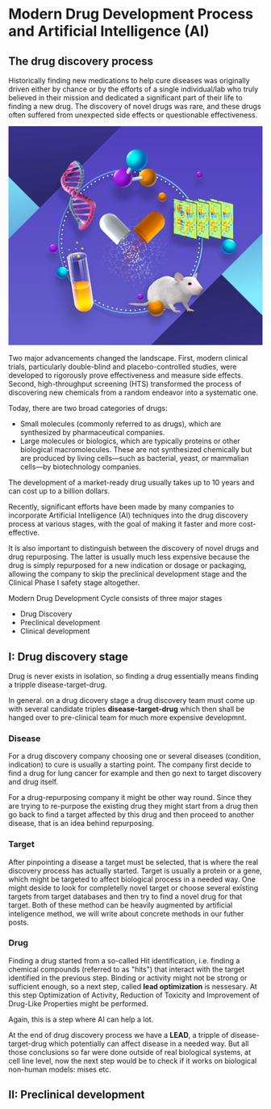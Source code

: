 # Modern Drug Development Process and Artificial Intelligence (AI)

## The drug discovery process
Historically finding new medications to help cure diseases was originally driven either by chance or by the efforts of a single individual/lab who truly believed in their mission and dedicated a significant part of their life to finding a new drug. The discovery of novel drugs was rare, and these drugs often suffered from unexpected side effects or questionable effectiveness.

![Drug development cycle](img/drug_dev_cycle.jpg)

Two major advancements changed the landscape. First, modern clinical trials, particularly double-blind and placebo-controlled studies, were developed to rigorously prove effectiveness and measure side effects. Second, high-throughput screening (HTS) transformed the process of discovering new chemicals from a random endeavor into a systematic one.

Today, there are two broad categories of drugs:
- Small molecules (commonly referred to as drugs), which are synthesized by pharmaceutical companies.
- Large molecules or biologics, which are typically proteins or other biological macromolecules. These are not synthesized chemically but are produced by living cells—such as bacterial, yeast, or mammalian cells—by biotechnology companies.

The development of a market-ready drug usually takes up to 10 years and can cost up to a billion dollars.

Recently, significant efforts have been made by many companies to incorporate Artificial Intelligence (AI) techniques into the drug discovery process at various stages, with the goal of making it faster and more cost-effective.

It is also important to distinguish between the discovery of novel drugs and drug repurposing. The latter is usually much less expensive because the drug is simply repurposed for a new indication or dosage or packaging, allowing the company to skip the preclinical development stage and the Clinical Phase I safety stage altogether.

Modern Drug Development Cycle consists of three major stages
- Drug Discovery
- Preclinical development
- Clinical development


## I: Drug discovery stage
Drug is never exists in isolation, so finding a drug essentially means finding a tripple disease-target-drug.

In general. on a drug dicovery stage a drug discovery team must come up with several candidate triples **disease-target-drug** which then shall be hanged over to pre-clinical team for much more expensive developmnt.

### Disease
For a drug discovery company choosing one or several diseases (condition, indication) to cure is usually a starting point. The company first decide to find a drug for lung cancer for example and then go next to target discovery and drug itself.

For a drug-repurposing company it might be other way round. Since they are trying to re-purpose the existing drug they might start from a drug then go back to find a target affected by this drug and then proceed to another disease, that is an idea behind repurposing.

### Target
After pinpointing a disease a target must be selected, that is where the real discovery process has actually started. 
Target is usually a protein or a gene, which might be targeted to affect biological process in a needed way. 
One might deside to look for completelly novel target or choose several existing targets from target databases and then try to find a novel drug for that target. 
Both of these method can be heavily augmented by artificial inteligence method, we will write about concrete methods in our futher posts.

### Drug 
Finding a drug started from a so-called Hit identification, i.e. finding a chemical compounds (referred to as "hits") that interact with the target identified in the previous step. 
Binding or activity might not be strong or sufficient enough, so a next step, called **lead optimization** is nessesary. At this step Optimization of Activity, Reduction of Toxicity and Improvement of Drug-Like Properties might be performed.

Again, this is a step where AI can help a lot.

At the end of drug discovery process we have a **LEAD**,  a tripple of disease-target-drug which potentially can affect disease in a needed way.
But all those conclusions so far were done outside of real biological systems, at cell line level, now the next step would be to check if it works on biological non-human models: mises etc.



## II: Preclinical development


